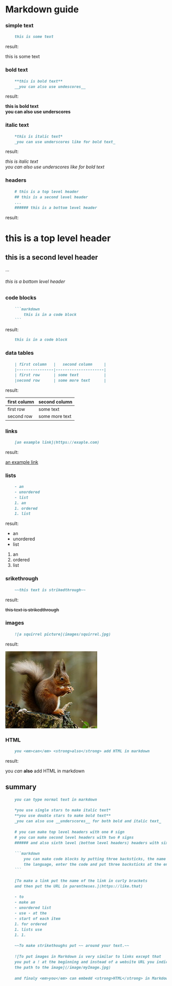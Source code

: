 <title>Markdown guide</title>

# Markdown guide

### simple text
```markdown
	this is some text
```

result:

this is some text

### bold text

```markdown
	**this is bold text**
	__you can also use undescores__
```

result:

**this is bold text**     
__you can also use underscores__     

### italic text

```markdown
	*this is italic text*
	_you can use underscores like for bold text_
```

result:

*this is italic text*     
_you can also use underscores like for bold text_     

### headers

```markdown
	# this is a top level header
	## this is a second level header
	...
	###### this is a bottom level header
```

result:

# this is a top level header
## this is a second level header
...
###### this is a bottom level header

### code blocks

```markdown
	```markdown
		this is in a code block
	```
```

result:

```markdown
	this is in a code block
```

### data tables

```markdown
	| first column   |   second column     |
	|----------------|---------------------|
	| first row      | some text           |
	|second row      | some more text      |
```

result:

| first column   | second column 			 |
|----------------|---------------------|
| first row      | some text 					 |
|second row 		 | some more text 		 |

### links

```markdown
	[an example link](https://exaple.com)
```

result:

[an example link](https://example.com)

### lists

```markdown
	- an
	- unordered
	- list
	1. an
	1. ordered
	1. list
```

result:

- an
- unordered
- list
1. an
1. ordered
1. list

### srikethrough

```markdown
	~~this text is strikedthrough~~
```

result:

~~this text is strikedthrough~~

### images

```markdown
	![a squirrel picture](images/squirrel.jpg)
```

result:

![a squirrel picture](images/squirrel.jpg)

### HTML

```markdown
	you <em>can</em> <strong>also</strong> add HTML in markdown
```

result:

you <em>can</em> <strong>also</strong> add HTML in markdown

## summary

```markdown
	you can type normal text in markdown

	*you use single stars to make italic text*
	**you use double stars to make bold text**
	_you can also use __underscores__ for both bold and italic text_

	# you can make top level headers with one # sign
	# you can make second level headers with two # signs
	###### and also sixth level (bottom level headers) headers with six # signs

	```markdown
		you can make code blocks by putting three backsticks, the name of     
		the language, enter the code and put three backsticks at the end
	```

	[To make a link put the name of the link in curly brackets     
	and then put the URL in parentheses.](https://like.that)

	- to
	- make an
	- unordered list
	- use - at the
	- start of each item
	1. for ordered
	1. lists use
	1. 1.

	~~To make strikethoughs put ~~ around your text.~~

	![To put images in Markdown is very similar to links except that     
	you put a ! at the beginning and instead of a website URL you indicate    
	the path to the image](/image/myImage.jpg)

	and finaly <em>you</em> can embedd <strong>HTML</strong> in Markdown.
```
